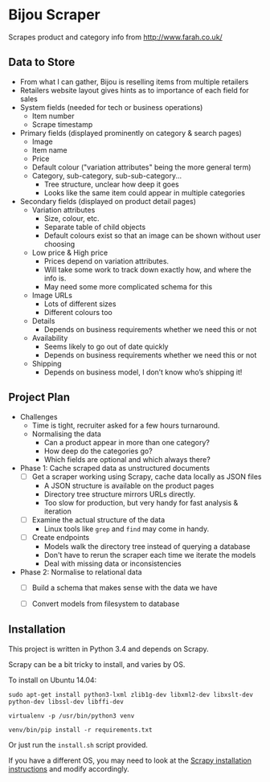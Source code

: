 Bijou Scraper
=============
Scrapes product and category info from http://www.farah.co.uk/

Data to Store
-------------
- From what I can gather, Bijou is reselling items from multiple retailers
- Retailers website layout gives hints as to importance of each field for sales
- System fields (needed for tech or business operations)
  - Item number
  - Scrape timestamp
- Primary fields (displayed prominently on category & search pages)
  - Image
  - Item name
  - Price
  - Default colour ("variation attributes" being the more general term)
  - Category, sub-category, sub-sub-category...
    - Tree structure, unclear how deep it goes
    - Looks like the same item could appear in multiple categories
- Secondary fields (displayed on product detail pages)
  - Variation attributes
    - Size, colour, etc.
    - Separate table of child objects
    - Default colours exist so that an image can be shown without user choosing
  - Low price & High price
    - Prices depend on variation attributes.
    - Will take some work to track down exactly how, and where the info is.
    - May need some more complicated schema for this
  - Image URLs
    - Lots of different sizes
    - Different colours too
  - Details
    - Depends on business requirements whether we need this or not
  - Availability
    - Seems likely to go out of date quickly
    - Depends on business requirements whether we need this or not
  - Shipping
    - Depends on business model, I don’t know who’s shipping it!


Project Plan
------------
- Challenges
  - Time is tight, recruiter asked for a few hours turnaround.
  - Normalising the data
    - Can a product appear in more than one category?
    - How deep do the categories go?
    - Which fields are optional and which always there?
- Phase 1: Cache scraped data as unstructured documents
  - [ ] Get a scraper working using Scrapy, cache data locally as JSON files
    - A JSON structure is available on the product pages
    - Directory tree structure mirrors URLs directly.
    - Too slow for production, but very handy for fast analysis & iteration
  - [ ] Examine the actual structure of the data
    - Linux tools like `grep` and `find` may come in handy.
  - [ ] Create endpoints
    - Models walk the directory tree instead of querying a database
    - Don't have to rerun the scraper each time we iterate the models
    - Deal with missing data or inconsistencies
- Phase 2: Normalise to relational data
  - [ ] Build a schema that makes sense with the data we have
  - [ ] Convert models from filesystem to database


Installation
------------
This project is written in Python 3.4 and depends on Scrapy.

Scrapy can be a bit tricky to install, and varies by OS.

To install on Ubuntu 14.04:
```
sudo apt-get install python3-lxml zlib1g-dev libxml2-dev libxslt-dev python-dev libssl-dev libffi-dev

virtualenv -p /usr/bin/python3 venv

venv/bin/pip install -r requirements.txt
```

Or just run the `install.sh` script provided.

If you have a different OS, you may need to look at the
[Scrapy installation instructions](https://doc.scrapy.org/en/latest/intro/install.html) and modify accordingly.
